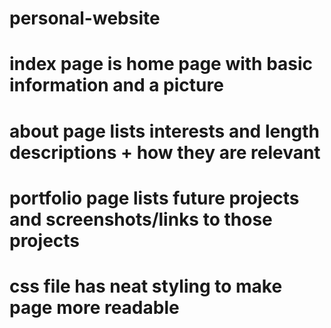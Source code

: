# personal-website
# index page is home page with basic information and a picture
# about page lists interests and length descriptions + how they are relevant
# portfolio page lists future projects and screenshots/links to those projects
# css file has neat styling to make page more readable